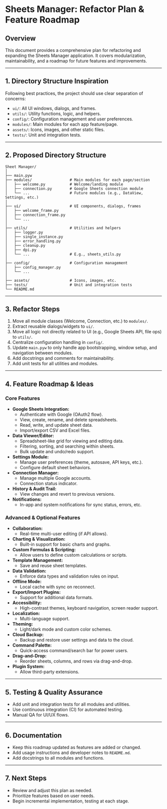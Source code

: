 # Sheets Manager: Refactor Plan & Feature Roadmap

## Overview
This document provides a comprehensive plan for refactoring and expanding the Sheets Manager application. It covers modularization, maintainability, and a roadmap for future features and improvements.

---

## 1. Directory Structure Inspiration

Following best practices, the project should use clear separation of concerns:
- `ui/`: All UI windows, dialogs, and frames.
- `utils/`: Utility functions, logic, and helpers.
- `config/`: Configuration management and user preferences.
- `modules/`: Main modules for each app feature/page.
- `assets/`: Icons, images, and other static files.
- `tests/`: Unit and integration tests.

---

## 2. Proposed Directory Structure

```
Sheet Manager/
│
├── main.pyw
├── modules/                 # Main modules for each page/section
│   ├── welcome.py           # Welcome/landing module
│   ├── connection.py        # Google Sheets connection module
│   └── ...                  # Future modules (e.g., DataView, Settings, etc.)
│
├── ui/                      # UI components, dialogs, frames
│   ├── welcome_frame.py
│   ├── connection_frame.py
│   └── ...
│
├── utils/                   # Utilities and helpers
│   ├── logger.py
│   ├── single_instance.py
│   ├── error_handling.py
│   ├── cleanup.py
│   ├── dpi.py
│   └── ...                  # E.g., sheets_utils.py
│
├── config/                  # Configuration management
│   ├── config_manager.py
│   └── ...
│
├── assets/                  # Icons, images, etc.
├── tests/                   # Unit and integration tests
└── README.md
```

---

## 3. Refactor Steps

1. Move all module classes (Welcome, Connection, etc.) to `modules/`.
2. Extract reusable dialogs/widgets to `ui/`.
3. Move all logic not directly related to UI (e.g., Google Sheets API, file ops) to `utils/`.
4. Centralize configuration handling in `config/`.
5. Update `main.pyw` to only handle app bootstrapping, window setup, and navigation between modules.
6. Add docstrings and comments for maintainability.
7. Add unit tests for all utilities and modules.

---

## 4. Feature Roadmap & Ideas

### Core Features
- **Google Sheets Integration:**
  - Authenticate with Google (OAuth2 flow).
  - View, create, rename, and delete spreadsheets.
  - Read, write, and update sheet data.
  - Import/export CSV and Excel files.
- **Data Viewer/Editor:**
  - Spreadsheet-like grid for viewing and editing data.
  - Filtering, sorting, and searching within sheets.
  - Bulk update and undo/redo support.
- **Settings Module:**
  - Manage user preferences (theme, autosave, API keys, etc.).
  - Configure default sheet behaviors.
- **Connection Manager:**
  - Manage multiple Google accounts.
  - Connection status indicator.
- **History & Audit Trail:**
  - View changes and revert to previous versions.
- **Notifications:**
  - In-app and system notifications for sync status, errors, etc.

### Advanced & Optional Features
- **Collaboration:**
  - Real-time multi-user editing (if API allows).
- **Charting & Visualization:**
  - Built-in support for basic charts and graphs.
- **Custom Formulas & Scripting:**
  - Allow users to define custom calculations or scripts.
- **Template Management:**
  - Save and reuse sheet templates.
- **Data Validation:**
  - Enforce data types and validation rules on input.
- **Offline Mode:**
  - Local cache with sync on reconnect.
- **Export/Import Plugins:**
  - Support for additional data formats.
- **Accessibility:**
  - High-contrast themes, keyboard navigation, screen reader support.
- **Localization:**
  - Multi-language support.
- **Theming:**
  - Light/dark mode and custom color schemes.
- **Cloud Backup:**
  - Backup and restore user settings and data to the cloud.
- **Command Palette:**
  - Quick-access command/search bar for power users.
- **Drag-and-Drop:**
  - Reorder sheets, columns, and rows via drag-and-drop.
- **Plugin System:**
  - Allow third-party extensions.

---

## 5. Testing & Quality Assurance
- Add unit and integration tests for all modules and utilities.
- Use continuous integration (CI) for automated testing.
- Manual QA for UI/UX flows.

---

## 6. Documentation
- Keep this roadmap updated as features are added or changed.
- Add usage instructions and developer notes to `README.md`.
- Add docstrings to all modules and functions.

---

## 7. Next Steps
- Review and adjust this plan as needed.
- Prioritize features based on user needs.
- Begin incremental implementation, testing at each stage.
